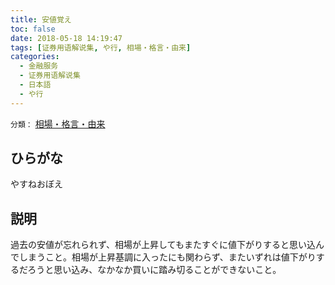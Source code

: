 ```yaml
---
title: 安値覚え
toc: false
date: 2018-05-18 14:19:47
tags: [证券用语解说集, や行, 相場・格言・由来]
categories:
  - 金融服务
  - 证券用语解说集
  - 日本語
  - や行
---
```


`分類：` [相場・格言・由来](/tags/相場・格言・由来/)

## ひらがな

やすねおぼえ

## 説明

過去の安値が忘れられず、相場が上昇してもまたすぐに値下がりすると思い込んでしまうこと。相場が上昇基調に入ったにも関わらず、またいずれは値下がりするだろうと思い込み、なかなか買いに踏み切ることができないこと。
